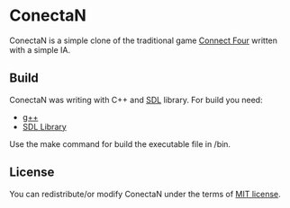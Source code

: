 ConectaN
========

ConectaN is a simple clone of the traditional game [Connect Four](http://en.wikipedia.org/wiki/Connect_Four "Wikipedia Connect Four") written with a simple IA.

Build
-----
ConectaN was writing with C++ and [SDL](http://www.libsdl.org/ "Simple DirectMedia Layer") library.
For build you need:
* [g++](http://gcc.gnu.org/ "The GNU compiler collection")
* [SDL Library](http://www.libsdl.org/ "Simple DirectMedia Layer")

Use the make command for build the executable file in /bin.

License
-------
You can redistribute/or modify ConectaN under the terms of [MIT license](http://opensource.org/licenses/MIT "MIT license").

